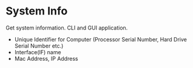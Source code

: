 # System Info

Get system information. CLI and GUI application.

- Unique Identifier for Computer (Processor Serial Number, Hard Drive Serial Number etc.)
- Interface(IF) name
- Mac Address, IP Address
